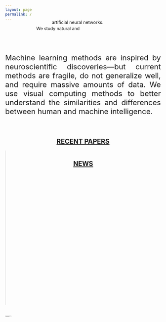 ```yaml
---
layout: page
permalink: /
---
```

 
<!--<div id='advertisement' style='position:absolute;top:20px;right:20px'>
  <center>
    <img src='gfx/heart.png' style='width:30px'><br><a href='https://mpsych.org/join/'>JOIN US!</a>
  </center>
</div>
-->

<span class="teaser" style="left:20%;position:relative">We study <span class="bluetext">natural</span> and</span>
<span class="teaser" style="position: relative; float:left; left:30%;margin-top:-20px;"><span class="bluetext">artificial neural networks</span>.</span>

<br><br>
<p align="justify" style="font-size:24px">
Machine learning methods are inspired by neuroscientific discoveries&mdash;but current methods are fragile, do not generalize well, and require massive amounts of data. We use <span class="bluetext">visual computing methods</span> to better understand the similarities and differences between <span class="bluetext">human and machine intelligence</span>.
</p>

<br>
<div class="twocolumn">
<h2 style='text-align:center'><a href="{{ site.baseurl }}/research" class="cleanlink">RECENT PAPERS</a></h2>
<div id="bibtex_display" bibtexkeys="makaram2023deeplearning|qi2023lesion|zurrin2023outlier|dehghanpoor2023classifying|weidele2023autodoviz"></div>
</div>

<div class="twocolumn" style="overflow:hidden;height:500px;border-left:solid thin lightgray;">
<h2 style='text-align:center'><a href="https://twitter.com/mpsychUMB" target="_blank" class="cleanlink">NEWS</a></h2>
<a class="twitter-timeline" data-width="390" data-height="500" data-theme="light" data-link-color="#29ABE2" data-show-replies="false" data-show-retweets="false" data-tweet-limit="3" data-dnt="true" data-cards="hidden" data-chrome="nofooter noheader noscrollbar noborders" href="https://twitter.com/mpsychUMB?ref_src=twsrc%5Etfw"></a> <script async src="https://platform.twitter.com/widgets.js" charset="utf-8"></script>
</div>

<div class="bibtex_template">
  <div class="researchteaser" style="height:86px;display:flex;align-items:center;">
    <img class='bibtexVar thumb blacknwhite' extra='BIBTEXKEY' src="papers/+BIBTEXKEY+.png" style="width:20%">
      <div style="line-height:normal;width:310px">
        <a class='bibtexVar cleanlink' href='paper?+BIBTEXKEY+' extra='BIBTEXKEY'><span class='title'></span></a><br>
        <span class='small lightgray shortvenue'></span>
      </div>
  </div>
</div>




<script type='text/javascript' src='/js/jquery.js'></script>
<script type='text/javascript' src='/js/moment.js'></script>
<script type='text/javascript' src='/js/bibtex.js'></script>

<bibtex src='/papers/pub.bib'></bibtex>



